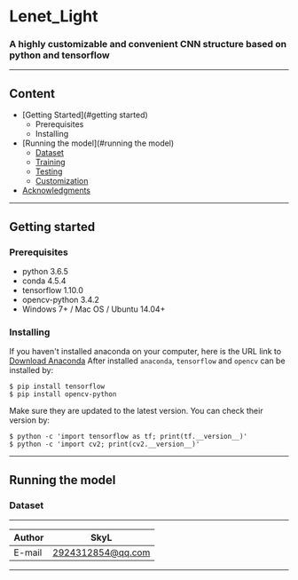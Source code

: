 Lenet_Light
=============

### A highly customizable and convenient CNN structure based on python and tensorflow  

***
## Content  
* [Getting Started](#getting started)
  * Prerequisites
  * Installing  
* [Running the model](#running the model)  
  * [Dataset](#dataset)
  * [Training](#training)
  * [Testing](#testing)
  * [Customization](#customization)
* [Acknowledgments](#acknowledgments)

***
## Getting started
### Prerequisites
* python 3.6.5
* conda 4.5.4
* tensorflow 1.10.0
* opencv-python 3.4.2  
* Windows 7+ / Mac OS / Ubuntu 14.04+

### Installing
If you haven't installed anaconda on your computer, here is the URL link to [Download Anaconda](https://www.anaconda.com/download)
After installed `anaconda`, `tensorflow` and `opencv` can be installed by:
```
$ pip install tensorflow
$ pip install opencv-python
```
Make sure they are updated to the latest version. You can check their version by:
```
$ python -c 'import tensorflow as tf; print(tf.__version__)'
$ python -c 'import cv2; print(cv2.__version__)'
```

***
## Running the model
### Dataset  

****

|Author|SkyL|
|---|---
|E-mail|2924312854@qq.com

****
